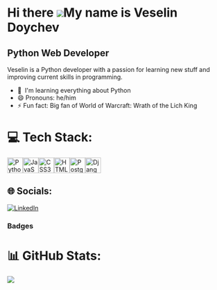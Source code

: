 Hi there ![](https://user-images.githubusercontent.com/18350557/176309783-0785949b-9127-417c-8b55-ab5a4333674e.gif)My name is Veselin Doychev
=======================================================================================================================================

Python Web Developer
--------------------
Veselin is a Python developer with a passion for learning new stuff and improving current skills in programming.

* 🧠  I'm learning everything about Python
* 😄  Pronouns: he/him
* ⚡  Fun fact: Big fan of World of Warcraft: Wrath of the Lich King

# 💻 Tech Stack:


<p align="left">
<a href="https://www.python.org/" target="_blank" rel="noreferrer"><img src="https://raw.githubusercontent.com/danielcranney/readme-generator/main/public/icons/skills/python-colored.svg" width="36" height="36" alt="Python" /></a><a href="https://developer.mozilla.org/en-US/docs/Web/JavaScript" target="_blank" rel="noreferrer"><img src="https://raw.githubusercontent.com/danielcranney/readme-generator/main/public/icons/skills/javascript-colored.svg" width="36" height="36" alt="JavaScript" /></a><a href="https://www.w3.org/TR/CSS/#css" target="_blank" rel="noreferrer"><img src="https://raw.githubusercontent.com/danielcranney/readme-generator/main/public/icons/skills/css3-colored.svg" width="36" height="36" alt="CSS3" /></a><a href="https://developer.mozilla.org/en-US/docs/Glossary/HTML5" target="_blank" rel="noreferrer"><img src="https://raw.githubusercontent.com/danielcranney/readme-generator/main/public/icons/skills/html5-colored.svg" width="36" height="36" alt="HTML5" /></a><a href="https://www.postgresql.org/" target="_blank" rel="noreferrer"><img src="https://raw.githubusercontent.com/danielcranney/readme-generator/main/public/icons/skills/postgresql-colored.svg" width="36" height="36" alt="PostgreSQL" /></a><a href="https://www.djangoproject.com/" target="_blank" rel="noreferrer"><img src="https://raw.githubusercontent.com/danielcranney/readme-generator/main/public/icons/skills/django-colored.svg" width="36" height="36" alt="Django" /></a>
</p>


## 🌐 Socials:
[![LinkedIn](https://img.shields.io/badge/LinkedIn-%230077B5.svg?logo=linkedin&logoColor=white)](https://linkedin.com/in/veselin-doychev-626568275/) 

### Badges

# 📊 GitHub Stats:

<a href="http://www.github.com/vesselindoychev"><img src="https://github-readme-streak-stats.herokuapp.com/?user=vesselindoychev&stroke=ffffff&background=000000&ring=facc15&fire=facc15&currStreakNum=ffffff&currStreakLabel=facc15&sideNums=ffffff&sideLabels=ffffff&dates=ffffff&hide_border=true" /></a>

<!-- <a href="https://github.com/vesselindoychev" align="left"><img src="https://github-readme-stats.vercel.app/api/top-langs/?username=vesselindoychev&langs_count=10&title_color=facc15&text_color=ffffff&icon_color=000000&bg_color=000000&hide_border=true&locale=en&custom_title=Top%20%Languages" alt="Top Languages" /></a> ->>

![](https://github-readme-stats.vercel.app/api/top-langs/?username=vesselindoychev&theme=dark&hide_border=false&include_all_commits=false&count_private=false&layout=compact)

### 😂 Random Dev Meme
<img src='https://randommeme-five.vercel.app/' style="height: 400px;"/>

---
[![](https://visitcount.itsvg.in/api?id=vesselindoychev&icon=0&color=0)](https://visitcount.itsvg.in)

<!-- ### Hi there 👋 -->

<!--
**vesselindoychev/vesselindoychev** is a ✨ _special_ ✨ repository because its `README.md` (this file) appears on your GitHub profile.

Here are some ideas to get you started:

- 🔭 I’m currently working on ...
- 🌱 I’m currently learning ...
- 👯 I’m looking to collaborate on ...
- 🤔 I’m looking for help with ...
- 💬 Ask me about ...
- 📫 How to reach me: ...

-->
